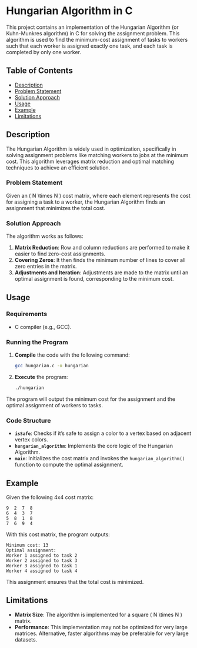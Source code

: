 
# Hungarian Algorithm in C

This project contains an implementation of the Hungarian Algorithm (or Kuhn-Munkres algorithm) in C for solving the assignment problem. This algorithm is used to find the minimum-cost assignment of tasks to workers such that each worker is assigned exactly one task, and each task is completed by only one worker.

## Table of Contents
- [Description](#description)
- [Problem Statement](#problem-statement)
- [Solution Approach](#solution-approach)
- [Usage](#usage)
- [Example](#example)
- [Limitations](#limitations)


## Description

The Hungarian Algorithm is widely used in optimization, specifically in solving assignment problems like matching workers to jobs at the minimum cost. This algorithm leverages matrix reduction and optimal matching techniques to achieve an efficient solution.

### Problem Statement

Given an \( N \times N \) cost matrix, where each element represents the cost for assigning a task to a worker, the Hungarian Algorithm finds an assignment that minimizes the total cost.

### Solution Approach

The algorithm works as follows:
1. **Matrix Reduction**: Row and column reductions are performed to make it easier to find zero-cost assignments.
2. **Covering Zeros**: It then finds the minimum number of lines to cover all zero entries in the matrix.
3. **Adjustments and Iteration**: Adjustments are made to the matrix until an optimal assignment is found, corresponding to the minimum cost.

## Usage

### Requirements
- C compiler (e.g., GCC).

### Running the Program

1. **Compile** the code with the following command:
   ```bash
   gcc hungarian.c -o hungarian
   ```
2. **Execute** the program:
   ```bash
   ./hungarian
   ```

The program will output the minimum cost for the assignment and the optimal assignment of workers to tasks.

### Code Structure

- **`isSafe`**: Checks if it’s safe to assign a color to a vertex based on adjacent vertex colors.
- **`hungarian_algorithm`**: Implements the core logic of the Hungarian Algorithm.
- **`main`**: Initializes the cost matrix and invokes the `hungarian_algorithm()` function to compute the optimal assignment.

## Example

Given the following 4x4 cost matrix:
```plaintext
9  2  7  8
6  4  3  7
5  8  1  8
7  6  9  4
```

With this cost matrix, the program outputs:
```plaintext
Minimum cost: 13
Optimal assignment:
Worker 1 assigned to task 2
Worker 2 assigned to task 3
Worker 3 assigned to task 1
Worker 4 assigned to task 4
```

This assignment ensures that the total cost is minimized.

## Limitations

- **Matrix Size**: The algorithm is implemented for a square \( N \times N \) matrix.
- **Performance**: This implementation may not be optimized for very large matrices. Alternative, faster algorithms may be preferable for very large datasets.

